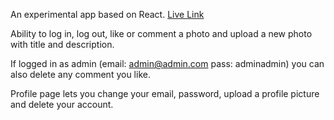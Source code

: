 An experimental app based on React. [Live Link](https://wiztagram.netlify.com/)

Ability to log in, log out, like or comment a photo and upload a new photo with title and description.

If logged in as admin (email: admin@admin.com pass: adminadmin) you can also delete any comment you like.

Profile page lets you change your email, password, upload a profile picture and delete your account.
